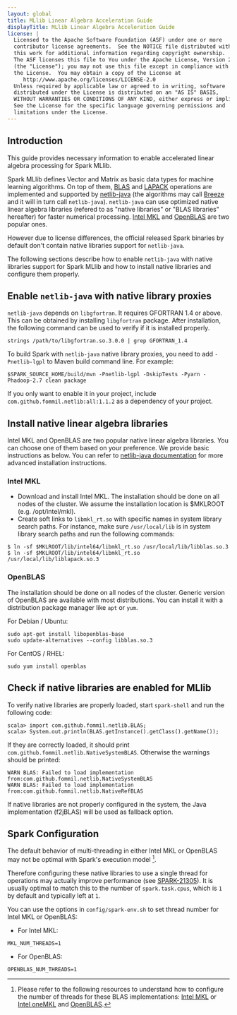 ```yaml
---
layout: global
title: MLlib Linear Algebra Acceleration Guide
displayTitle: MLlib Linear Algebra Acceleration Guide
license: |
  Licensed to the Apache Software Foundation (ASF) under one or more
  contributor license agreements.  See the NOTICE file distributed with
  this work for additional information regarding copyright ownership.
  The ASF licenses this file to You under the Apache License, Version 2.0
  (the "License"); you may not use this file except in compliance with
  the License.  You may obtain a copy of the License at
     http://www.apache.org/licenses/LICENSE-2.0
  Unless required by applicable law or agreed to in writing, software
  distributed under the License is distributed on an "AS IS" BASIS,
  WITHOUT WARRANTIES OR CONDITIONS OF ANY KIND, either express or implied.
  See the License for the specific language governing permissions and
  limitations under the License.
---
```


## Introduction

This guide provides necessary information to enable accelerated linear algebra processing for Spark MLlib.

Spark MLlib defines Vector and Matrix as basic data types for machine learning algorithms. On top of them, [BLAS](https://en.wikipedia.org/wiki/Basic_Linear_Algebra_Subprograms) and [LAPACK](https://en.wikipedia.org/wiki/LAPACK) operations are implemented and supported by [netlib-java](https://github.com/fommil/netlib-Java) (the algorithms may call [Breeze](https://github.com/scalanlp/breeze) and it will in turn call `netlib-java`). `netlib-java` can use optimized native linear algebra libraries (refered to as "native libraries" or "BLAS libraries" hereafter) for faster numerical processing. [Intel MKL](https://software.intel.com/content/www/us/en/develop/tools/math-kernel-library.html) and [OpenBLAS](http://www.openblas.net) are two popular ones.

However due to license differences, the official released Spark binaries by default don't contain native libraries support for `netlib-java`.

The following sections describe how to enable `netlib-java` with native libraries support for Spark MLlib and how to install native libraries and configure them properly.

## Enable `netlib-java` with native library proxies 

`netlib-java` depends on `libgfortran`. It requires GFORTRAN 1.4 or above. This can be obtained by installing `libgfortran` package. After installation, the following command can be used to verify if it is installed properly.
```
strings /path/to/libgfortran.so.3.0.0 | grep GFORTRAN_1.4
```

To build Spark with `netlib-java` native library proxies, you need to add `-Pnetlib-lgpl` to Maven build command line. For example:
```
$SPARK_SOURCE_HOME/build/mvn -Pnetlib-lgpl -DskipTests -Pyarn -Phadoop-2.7 clean package
```

If you only want to enable it in your project, include `com.github.fommil.netlib:all:1.1.2` as a dependency of your project.

## Install native linear algebra libraries

Intel MKL and OpenBLAS are two popular native linear algebra libraries. You can choose one of them based on your preference. We provide basic instructions as below. You can refer to [netlib-java documentation](https://github.com/fommil/netlib-java) for more advanced installation instructions.

### Intel MKL

- Download and install Intel MKL. The installation should be done on all nodes of the cluster. We assume the installation location is $MKLROOT (e.g. /opt/intel/mkl).
- Create soft links to `libmkl_rt.so` with specific names in system library search paths. For instance, make sure `/usr/local/lib` is in system library search paths and run the following commands:
```
$ ln -sf $MKLROOT/lib/intel64/libmkl_rt.so /usr/local/lib/libblas.so.3
$ ln -sf $MKLROOT/lib/intel64/libmkl_rt.so /usr/local/lib/liblapack.so.3
```

### OpenBLAS

The installation should be done on all nodes of the cluster. Generic version of OpenBLAS are available with most distributions. You can install it with a distribution package manager like `apt` or `yum`.

For Debian / Ubuntu:
```
sudo apt-get install libopenblas-base
sudo update-alternatives --config libblas.so.3
```
For CentOS / RHEL:
```
sudo yum install openblas
```

## Check if native libraries are enabled for MLlib

To verify native libraries are properly loaded, start `spark-shell` and run the following code:
```
scala> import com.github.fommil.netlib.BLAS;
scala> System.out.println(BLAS.getInstance().getClass().getName());
```

If they are correctly loaded, it should print `com.github.fommil.netlib.NativeSystemBLAS`. Otherwise the warnings should be printed:
```
WARN BLAS: Failed to load implementation from:com.github.fommil.netlib.NativeSystemBLAS
WARN BLAS: Failed to load implementation from:com.github.fommil.netlib.NativeRefBLAS
```

If native libraries are not properly configured in the system, the Java implementation (f2jBLAS) will be used as fallback option.

## Spark Configuration

The default behavior of multi-threading in either Intel MKL or OpenBLAS may not be optimal with Spark's execution model [^1].

Therefore configuring these native libraries to use a single thread for operations may actually improve performance (see [SPARK-21305](https://issues.apache.org/jira/browse/SPARK-21305)). It is usually optimal to match this to the number of `spark.task.cpus`, which is `1` by default and typically left at `1`.

You can use the options in `config/spark-env.sh` to set thread number for Intel MKL or OpenBLAS:
* For Intel MKL:
```
MKL_NUM_THREADS=1
```
* For OpenBLAS:
```
OPENBLAS_NUM_THREADS=1
```

[^1]: Please refer to the following resources to understand how to configure the number of threads for these BLAS implementations: [Intel MKL](https://software.intel.com/en-us/articles/recommended-settings-for-calling-intel-mkl-routines-from-multi-threaded-applications) or [Intel oneMKL](https://software.intel.com/en-us/onemkl-linux-developer-guide-improving-performance-with-threading) and [OpenBLAS](https://github.com/xianyi/OpenBLAS/wiki/faq#multi-threaded).
